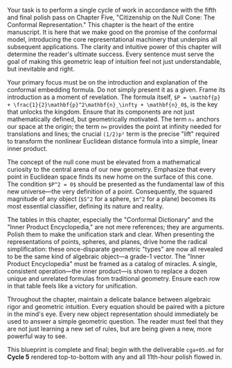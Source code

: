 Your task is to perform a single cycle of work in accordance with the fifth and final polish pass on Chapter Five, "Citizenship on the Null Cone: The Conformal Representation." This chapter is the heart of the entire manuscript. It is here that we make good on the promise of the conformal model, introducing the core representational machinery that underpins all subsequent applications. The clarity and intuitive power of this chapter will determine the reader's ultimate success. Every sentence must serve the goal of making this geometric leap of intuition feel not just understandable, but inevitable and right.

Your primary focus must be on the introduction and explanation of the conformal embedding formula. Do not simply present it as a given. Frame its introduction as a moment of revelation. The formula itself, `$P = \mathbf{p} + \frac{1}{2}\mathbf{p}^2\mathbf{n}_\infty + \mathbf{n}_0$`, is the key that unlocks the kingdom. Ensure that its components are not just mathematically defined, but geometrically motivated. The term `n₀` anchors our space at the origin; the term `n∞` provides the point at infinity needed for translations and lines; the crucial `(1/2)p²` term is the precise "lift" required to transform the nonlinear Euclidean distance formula into a simple, linear inner product.

The concept of the null cone must be elevated from a mathematical curiosity to the central arena of our new geometry. Emphasize that every point in Euclidean space finds its new home on the surface of this cone. The condition `$P^2 = 0$` should be presented as the fundamental law of this new universe—the very definition of a point. Consequently, the squared magnitude of any object (`$S^2` for a sphere, `$π^2` for a plane) becomes its most essential classifier, defining its nature and reality.

The tables in this chapter, especially the "Conformal Dictionary" and the "Inner Product Encyclopedia," are not mere references; they are arguments. Polish them to make the unification stark and clear. When presenting the representations of points, spheres, and planes, drive home the radical simplification: these once-disparate geometric "types" are now all revealed to be the same kind of algebraic object—a grade-1 vector. The "Inner Product Encyclopedia" must be framed as a catalog of miracles. A single, consistent operation—the inner product—is shown to replace a dozen unique and unrelated formulas from traditional geometry. Ensure each row in that table feels like a victory for unification.

Throughout the chapter, maintain a delicate balance between algebraic rigor and geometric intuition. Every equation should be paired with a picture in the mind's eye. Every new object representation should immediately be used to answer a simple geometric question. The reader must feel that they are not just learning a new set of rules, but are being given a new, more powerful way to see.

This blueprint is complete and final; begin with the deliverable `cga+05.md` for **Cycle 5** rendered top-to-bottom with any and all 11th-hour polish flowed in.
